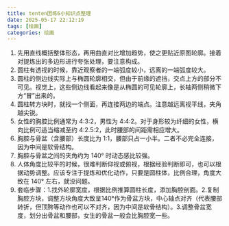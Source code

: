 ```yaml
---
title: tenten团练6小知识点整理
date: 2025-05-17 22:12:19
tags: [绘画]
categories: 绘画
---
```

1. 先用直线概括整体形态，再用曲直对比增加趋势，使之更贴近原图轮廓。接着对提炼出的多边形进行夸张处理，要注意构成。
2. 圆柱有透视的时候，靠近观察者的一端弧度较小，远离的一端弧度较大。
3. 圆柱的侧边线实际上与椭圆轮廓相交，但由于前缘的遮挡，交点上方的部分不可见。视觉上，这些侧边线看起来像是从椭圆的可见轮廓上，长轴两侧稍微下方“冒”出来的。
4. 圆柱转方块时，就找一个侧面，再连接两边的端点。注意越远离视平线，夹角越尖锐。
5. 女性的胸腔比例通常为 4:3:2，男性为 4:4:2。对于身形较为纤细的女性，横向比例可适当缩减至约 4:2.5:2，此时腰部的间距需相应增大。
6. 胸腔与骨盆（含腰部）长度比为 1:1，腰部只占一小半。二者不必完全连接，因为中间是软骨结构。
7. 胸腔与骨盆之间的夹角约为 140° 时动态感比较强。
8. 人体角度比较平的时候，很难判断仰视或俯视，根据经验判断即可，也可以根据动势调整。应该专注于提炼和优化动作，只要是圆柱体，比例合理，角度大致在 140° 左右，就没问题。
9. 套临步骤：1.找外轮廓宽度，根据比例推算圆柱长度，添加胸腔剖面。2.复制胸腔方块，调整方块角度大致呈140°作为骨盆方块，中心轴点对齐（代表腰部转折，但顶胯等动作也可以不对齐，因为中间是软骨结构）。3.调整骨盆宽度，划分出骨盆和腰部，女生的骨盆一般会比胸腔宽一些。